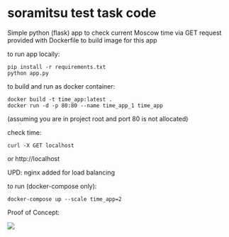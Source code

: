 # soramitsu test task code

Simple python (flask) app to check current Moscow time via GET request
provided with Dockerfile to build image for this app

to run app locally:
```shell
pip install -r requirements.txt
python app.py
```

to build and run as docker container:
```shell
docker build -t time_app:latest .
docker run -d -p 80:80 --name time_app_1 time_app
```
(assuming you are in project root and port 80 is not allocated)

check time:
```
curl -X GET localhost
```
or
http://localhost


UPD: nginx added for load balancing

to run (docker-compose only):
```shell
docker-compose up --scale time_app=2
```
Proof of Concept:

![](https://i.imgur.com/cFlFYmM.png)
